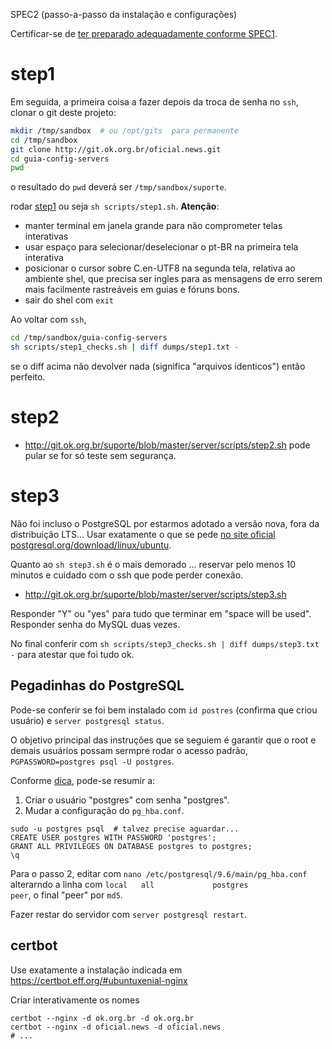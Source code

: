 SPEC2 (passo-a-passo da instalação e configurações)

Certificar-se de [ter preparado adequadamente conforme SPEC1](SPEC1_requisitosGerais.md).

# step1

Em seguida, a primeira coisa a fazer depois da troca de senha no `ssh`,  clonar o git deste projeto:
```sh
mkdir /tmp/sandbox  # ou /opt/gits  para permanente
cd /tmp/sandbox
git clone http://git.ok.org.br/oficial.news.git
cd guia-config-servers
pwd
```
o resultado do `pwd`  deverá ser `/tmp/sandbox/suporte`.

rodar [step1](http://git.ok.org.br/suporte/blob/master/server/scripts/step1.sh)
ou seja `sh scripts/step1.sh`. **Atenção**:
* manter terminal em janela grande para não comprometer telas interativas
* usar espaço para selecionar/deselecionar o pt-BR na primeira tela interativa
* posicionar o cursor sobre C.en-UTF8 na segunda tela, relativa ao ambiente shel, que precisa ser ingles para as mensagens de erro serem mais facilmente rastreáveis em guias e fóruns bons.
* sair do shel com `exit`

Ao voltar com `ssh`,
```sh
cd /tmp/sandbox/guia-config-servers
sh scripts/step1_checks.sh | diff dumps/step1.txt -
```
se o diff acima não devolver nada (significa "arquivos identicos") então perfeito.

# step2
* http://git.ok.org.br/suporte/blob/master/server/scripts/step2.sh
pode pular se for só teste sem segurança.

# step3
Não foi incluso o PostgreSQL por estarmos adotado a versão nova, fora da distribuição LTS... Usar exatamente o que se pede [no site oficial postgresql.org/download/linux/ubuntu](https://www.postgresql.org/download/linux/ubuntu/). 

Quanto ao `sh step3.sh` é o mais demorado ... reservar pelo menos 10 minutos e cuidado com o ssh que pode perder conexão.

* http://git.ok.org.br/suporte/blob/master/server/scripts/step3.sh

Responder "Y" ou "yes" para tudo que terminar em "space will be used". Responder senha do MySQL duas vezes.

No final conferir com `sh scripts/step3_checks.sh | diff dumps/step3.txt -` para atestar que foi tudo ok.

## Pegadinhas do PostgreSQL
Pode-se conferir se foi bem instalado com `id postres` (confirma que criou usuário) e `server postgresql status`.

O objetivo principal das instruções que se seguiem é garantir que o root e demais usuários possam sermpre rodar o acesso padrão, `PGPASSWORD=postgres psql -U postgres`.

Conforme [dica](https://stackoverflow.com/a/26735105/287948), pode-se resumir a:

1. Criar o usuário "postgres" com senha "postgres".
2. Mudar a configuração do `pg_hba.conf`.

```
sudo -u postgres psql  # talvez precise aguardar...
CREATE USER postgres WITH PASSWORD 'postgres';
GRANT ALL PRIVILEGES ON DATABASE postgres to postgres;
\q
```
Para o passo 2, editar com  `nano /etc/postgresql/9.6/main/pg_hba.conf` alterarndo a linha com `local   all             postgres                  peer`, o final "peer" por `md5`.

Fazer restar do servidor com `server postgresql restart`.

## certbot

Use exatamente a instalação indicada em https://certbot.eff.org/#ubuntuxenial-nginx

Criar interativamente os nomes 

```
certbot --nginx -d ok.org.br -d ok.org.br
certbot --nginx -d oficial.news -d oficial.news
# ...
```

